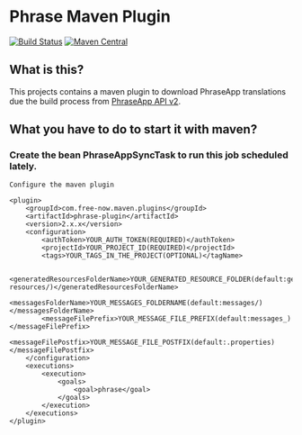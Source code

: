 # Phrase Maven Plugin
[![Build Status](https://github.com/freenowtech/phrase-maven-plugin/actions/workflows/maven.yml/badge.svg?query=branch%3Amaster)](https://github.com/freenowtech/phrase-maven-plugin/actions?query=branch%3Amaster)
[![Maven Central](https://maven-badges.herokuapp.com/maven-central/com.free-now.maven.plugins/phrase-maven-plugin/badge.svg?x=1)](https://maven-badges.herokuapp.com/maven-central/com.free-now.maven.plugins/phrase-maven-plugin)

## What is this?
This projects contains a maven plugin to download PhraseApp translations due the 
build process from [PhraseApp API v2](http://docs.phraseapp.com/api/v2/).

## What you have to do to start it with maven?

### Create the bean PhraseAppSyncTask to run this job scheduled lately.

    Configure the maven plugin
    
    <plugin>
        <groupId>com.free-now.maven.plugins</groupId>
        <artifactId>phrase-plugin</artifactId>
        <version>2.x.x</version>
        <configuration>
            <authToken>YOUR_AUTH_TOKEN(REQUIRED)</authToken>
            <projectId>YOUR_PROJECT_ID(REQUIRED)</projectId>
            <tags>YOUR_TAGS_IN_THE_PROJECT(OPTIONAL)</tagName>
            
            <generatedResourcesFolderName>YOUR_GENERATED_RESOURCE_FOLDER(default:generated-resources/)</generatedResourcesFolderName>
            <messagesFolderName>YOUR_MESSAGES_FOLDERNAME(default:messages/)</messagesFolderName>
            <messageFilePrefix>YOUR_MESSAGE_FILE_PREFIX(default:messages_)</messageFilePrefix>
            <messageFilePostfix>YOUR_MESSAGE_FILE_POSTFIX(default:.properties)</messageFilePostfix> 
        </configuration>
        <executions>
            <execution>
                <goals>
                    <goal>phrase</goal>
                </goals>
            </execution>
        </executions>
    </plugin>
